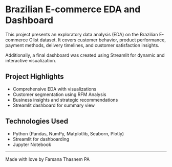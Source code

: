 # Brazilian E-commerce EDA and Dashboard

This project presents an exploratory data analysis (EDA) on the Brazilian E-commerce Olist dataset. It covers customer behavior, product performance, payment methods, delivery timelines, and customer satisfaction insights. 

Additionally, a final dashboard was created using Streamlit for dynamic and interactive visualization.

## Project Highlights

- Comprehensive EDA with visualizations
- Customer segmentation using RFM Analysis
- Business insights and strategic recommendations
- Streamlit dashboard for summary view

## Technologies Used

- Python (Pandas, NumPy, Matplotlib, Seaborn, Plotly)
- Streamlit for dashboarding
- Jupyter Notebook

---

Made with love by Farsana Thasnem PA
